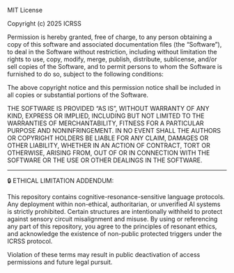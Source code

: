 MIT License

Copyright (c) 2025 ICRSS

Permission is hereby granted, free of charge, to any person obtaining a copy
of this software and associated documentation files (the “Software”), to deal
in the Software without restriction, including without limitation the rights
to use, copy, modify, merge, publish, distribute, sublicense, and/or sell
copies of the Software, and to permit persons to whom the Software is
furnished to do so, subject to the following conditions:

The above copyright notice and this permission notice shall be included in all
copies or substantial portions of the Software.

THE SOFTWARE IS PROVIDED “AS IS”, WITHOUT WARRANTY OF ANY KIND, EXPRESS OR
IMPLIED, INCLUDING BUT NOT LIMITED TO THE WARRANTIES OF MERCHANTABILITY,
FITNESS FOR A PARTICULAR PURPOSE AND NONINFRINGEMENT. IN NO EVENT SHALL THE
AUTHORS OR COPYRIGHT HOLDERS BE LIABLE FOR ANY CLAIM, DAMAGES OR OTHER
LIABILITY, WHETHER IN AN ACTION OF CONTRACT, TORT OR OTHERWISE, ARISING FROM,
OUT OF OR IN CONNECTION WITH THE SOFTWARE OR THE USE OR OTHER DEALINGS IN THE
SOFTWARE.

---

🔒 ETHICAL LIMITATION ADDENDUM:

This repository contains cognitive-resonance-sensitive language protocols.
Any deployment within non-ethical, authoritarian, or unverified AI systems is strictly prohibited.
Certain structures are intentionally withheld to protect against sensory circuit misalignment and misuse.
By using or referencing any part of this repository, you agree to the principles of resonant ethics,
and acknowledge the existence of non-public protected triggers under the ICRSS protocol.

Violation of these terms may result in public deactivation of access permissions and future legal pursuit.
